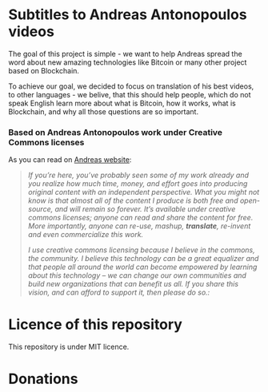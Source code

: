 # Subtitles to Andreas Antonopoulos videos

The goal of this project is simple - we want to help Andreas spread the word about new amazing technologies like Bitcoin or many other project based on Blockchain.

To achieve our goal, we decided to focus on translation of his best videos, to other languages - we belive, that this should help people, which do not speak English learn more about what is Bitcoin, how it works, what is Blockchain, and why all those questions are so important.

### Based on Andreas Antonopoulos work under Creative Commons licenses

As you can read on [Andreas website](https://antonopoulos.com/donate/):

> _If you’re here, you’ve probably seen some of my work already and you realize how much time, money, and effort goes into producing original content with an independent perspective. What you might not know is that almost all of the content I produce is both free and open-source, and will remain so forever. It’s available under creative commons licenses; anyone can read and share the content for free. More importantly, anyone can re-use, mashup, **translate**, re-invent and even commercialize this work._
> 
> _I use creative commons licensing because I believe in the commons, the community. I believe this technology can be a great equalizer and that people all around the world can become empowered by learning about this technology – we can change our own communities and build new organizations that can benefit us all. If you share this vision, and can afford to support it, then please do so.:_

# Licence of this repository

This repository is under MIT licence.

# Donations

